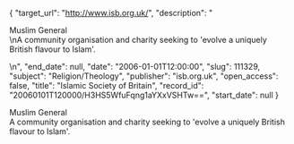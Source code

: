 {
  "target_url": "http://www.isb.org.uk/", 
  "description": "<p>Muslim General<br />\nA community organisation and charity seeking to 'evolve a uniquely British flavour to Islam'.</p>\n", 
  "end_date": null, 
  "date": "2006-01-01T12:00:00", 
  "slug": 111329, 
  "subject": "Religion/Theology", 
  "publisher": "isb.org.uk", 
  "open_access": false, 
  "title": "Islamic Society of Britain", 
  "record_id": "20060101T120000/H3HS5WfuFqng1aYXxVSHTw==", 
  "start_date": null
}

<p>Muslim General<br />
A community organisation and charity seeking to 'evolve a uniquely British flavour to Islam'.</p>
